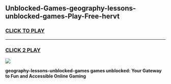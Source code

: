 
## Unblocked-Games-geography-lessons-unblocked-games-Play-Free-hervt
<h3>
<a href="https://premium76.site?title=geography-lessons-unblocked-games&ref=17A">CLICK TO PLAY</a></h3>
<hr>

<h3>
<a href="https://premium76.site?title=geography-lessons-unblocked-games&ref=17A">CLICK 2 PLAY</a>
  
</h3>

<a href="https://premium76.site?title=geography-lessons-unblocked-games&ref=17A"><img src="https://clearcache.store/games.png"></a>


**geography-lessons-unblocked-games games unblocked: Your Gateway to Fun and Accessible Online Gaming**
